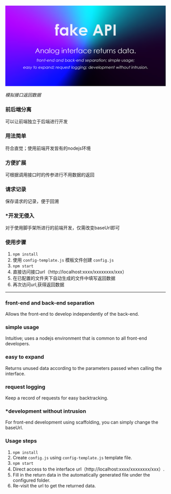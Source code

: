 
![repository-open-graph](repository-open-graph.png)

*模拟接口返回数据*



### 前后端分离

可以让前端独立于后端进行开发

### 用法简单

符合直觉；使用前端开发皆有的nodejs环境

### 方便扩展 

可根据调用接口时的传参进行不用数据的返回

### 请求记录 

保存请求的记录，便于回溯

### *开发无侵入

对于使用脚手架所进行的前端开发，仅需改变baseUrl即可



### 使用步骤 

1. `npm install`
2. 使用 `config-template.js` 模板文件创建 `config.js` 
3. `npm start`
4. 直接访问接口url（http://localhost:xxxx/xxxxxxxx/xxx）
5. 在已配置的文件夹下自动生成的文件中填写返回数据
6. 再次访问url,获得返回数据



------



###  front-end and back-end separation

Allows the front-end to develop independently of the back-end.

### simple usage

Intuitive; uses a nodejs environment that is common to all front-end developers.

### easy to expand

Returns unused data according to the parameters passed when calling the interface.

### request logging

Keep a record of requests for easy backtracking.

### *development without intrusion

For front-end development using scaffolding, you can simply change the baseUrl.



### Usage steps

1. `npm install`
2. Create `config.js` using `config-template.js` template file.
3. `npm start`
4. Direct access to the interface url（http://localhost:xxxx/xxxxxxxx/xxx）.
5. Fill in the return data in the automatically generated file under the configured folder.
6. Re-visit the url to get the returned data.
